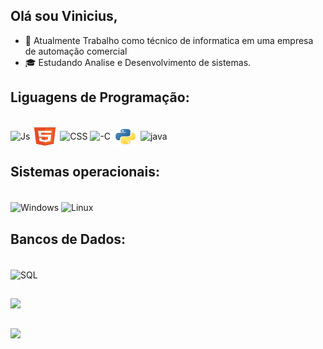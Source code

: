 ## Olá sou Vinicius,

- 💼 Atualmente Trabalho como técnico de informatica em uma empresa de automação comercial
- 🎓 Estudando Analise e Desenvolvimento de sistemas.

## Liguagens de Programação:
<div style="display: inline_block"><br>
  <img align="center" alt="Js" height="30" width="40" src="https://cdn.jsdelivr.net/gh/devicons/devicon@latest/icons/go/go-original.svg">
  <img align="center" alt="HTML" height="30" width="40" src="https://raw.githubusercontent.com/devicons/devicon/master/icons/html5/html5-original.svg">
  <img align="center" alt="CSS" height="30" width="40" src="https://cdn.jsdelivr.net/gh/devicons/devicon@latest/icons/css3/css3-original.svg">
  <img align="center" alt="-C" height="30" width="40" src="https://cdn.jsdelivr.net/gh/devicons/devicon@latest/icons/c/c-original.svg">
  <img align="center" alt="Python" height="30" width="40" src="https://raw.githubusercontent.com/devicons/devicon/master/icons/python/python-original.svg">
  <img align="center" alt="java" height="30" width="40" src="https://cdn.jsdelivr.net/gh/devicons/devicon@latest/icons/java/java-original.svg">
</div>
  
  ## Sistemas operacionais:
<div style="display: inline_block"><br>
 <img align="center" alt="Windows" height="30" width="40" src="https://cdn.jsdelivr.net/gh/devicons/devicon@latest/icons/windows8/windows8-original.svg">

 <img align="center" alt="Linux" height="30" width="40" src="https://cdn.jsdelivr.net/gh/devicons/devicon@latest/icons/linux/linux-original.svg">

  ## Bancos de Dados:
  <div style="display: inline_block"><br>
  <img align="center" alt="SQL" height="30" width="40" src="https://cdn.jsdelivr.net/gh/devicons/devicon@latest/devicon.min.css">
  
  ##
  <img src="https://github-readme-stats.vercel.app/api?username=ViniciusAlu&show_icons=true&theme=midnight-purple&include_all_commits=true">

   ## 
 
<div> 
  <a href="https://www.linkedin.com/in/viniciussmsouza/" target="_blank"><img src="https://img.shields.io/badge/LinkedIn-0077B5?style=for-the-badge&logo=linkedin&logoColor=white" target="_blank"></a>
